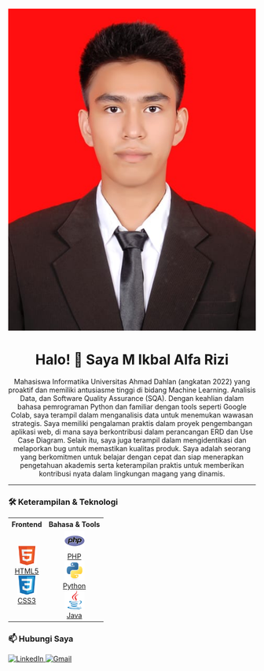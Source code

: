<p align="center">
  <p align="center">
  <img src="ikbal.jpg" alt="Banner Profil" width="800">
</p>

<h1 align="center">Halo! 👋 Saya M Ikbal Alfa Rizi</h1>
<p align="center">
  Mahasiswa Informatika Universitas Ahmad Dahlan (angkatan 2022)
yang proaktif dan memiliki antusiasme tinggi di bidang Machine
Learning. Analisis Data, dan Software Quality Assurance (SQA).
Dengan keahlian dalam bahasa pemrograman Python dan familiar
dengan tools seperti Google Colab, saya terampil dalam
menganalisis data untuk menemukan wawasan strategis. Saya
memiliki pengalaman praktis dalam proyek pengembangan aplikasi
web, di mana saya berkontribusi dalam perancangan ERD dan Use
Case Diagram. Selain itu, saya juga terampil dalam mengidentikasi
dan melaporkan bug untuk memastikan kualitas produk. Saya
adalah seorang yang berkomitmen untuk belajar dengan cepat dan
siap menerapkan pengetahuan akademis serta keterampilan praktis
untuk memberikan kontribusi nyata dalam lingkungan magang yang
dinamis.
</p>

---

### 🛠️ Keterampilan & Teknologi

<table align="center">
  <tr>
    <th>Frontend</th>
    <th>Bahasa & Tools</th>
  </tr>
  <tr>
    <td align="center">
      <a href="https://developer.mozilla.org/en-US/docs/Web/HTML" target="_blank" rel="noreferrer">
        <img src="https://raw.githubusercontent.com/devicons/devicon/master/icons/html5/html5-original.svg" alt="HTML5" width="40" height="40"/><br>HTML5
      </a><br>
      <a href="https://developer.mozilla.org/en-US/docs/Web/CSS" target="_blank" rel="noreferrer">
        <img src="https://raw.githubusercontent.com/devicons/devicon/master/icons/css3/css3-original.svg" alt="CSS3" width="40" height="40"/><br>CSS3
      </a>
    </td>
    <td align="center">
      <a href="https://www.php.net/" target="_blank" rel="noreferrer">
        <img src="https://raw.githubusercontent.com/devicons/devicon/master/icons/php/php-original.svg" alt="PHP" width="40" height="40"/><br>PHP
      </a><br>
      <a href="https://www.python.org/" target="_blank" rel="noreferrer">
        <img src="https://raw.githubusercontent.com/devicons/devicon/master/icons/python/python-original.svg" alt="Python" width="40" height="40"/><br>Python
      </a><br>
      <a href="https://www.java.com/" target="_blank" rel="noreferrer">
        <img src="https://raw.githubusercontent.com/devicons/devicon/master/icons/java/java-original.svg" alt="Java" width="40" height="40"/><br>Java
      </a>
    </td>
  </tr>
</table>

### 📫 Hubungi Saya

<p align="left">
  <a href="https://www.linkedin.com/in/http://www.linkedin.com/in/m-ikbal-alfa-rizi-32015117b" target="_blank">
    <img src="https://img.shields.io/badge/LinkedIn-0077B5?style=for-the-badge&logo=linkedin&logoColor=white" alt="LinkedIn">
  </a>
  <a href="mailto:miqbalalfarizi05@gmail.com">
    <img src="https://img.shields.io/badge/Gmail-D14836?style=for-the-badge&logo=gmail&logoColor=white" alt="Gmail">
  </a>
</p>
